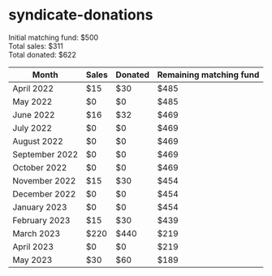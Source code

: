 # syndicate-donations

Initial matching fund: $500  
Total sales: $311  
Total donated: $622  

Month          | Sales | Donated | Remaining matching fund
-------------- | ----- | ------- | ------------------------ 
April 2022     | $15   | $30     | $485
May 2022       | $0    | $0      | $485
June 2022      | $16   | $32     | $469
July 2022      | $0    | $0      | $469
August 2022    | $0    | $0      | $469
September 2022 | $0    | $0      | $469
October 2022   | $0    | $0      | $469
November 2022  | $15   | $30     | $454
December 2022  | $0    | $0      | $454
January 2023   | $0    | $0      | $454
February 2023  | $15   | $30     | $439
March 2023     | $220  | $440    | $219
April 2023     | $0    | $0      | $219
May 2023       | $30   | $60     | $189
